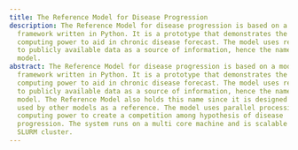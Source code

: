 ```yaml
---
title: The Reference Model for Disease Progression
description: The Reference Model for disease progression is based on a modeling
  framework written in Python. It is a prototype that demonstrates the use of
  computing power to aid in chronic disease forecast. The model uses references
  to publicly available data as a source of information, hence the name for the
  model.
abstract: The Reference Model for disease progression is based on a modeling
  framework written in Python. It is a prototype that demonstrates the use of
  computing power to aid in chronic disease forecast. The model uses references
  to publicly available data as a source of information, hence the name for the
  model. The Reference Model also holds this name since it is designed to be
  used by other models as a reference. The model uses parallel processing and
  computing power to create a competition among hypothesis of disease
  progression. The system runs on a multi core machine and is scalable to a
  SLURM cluster.
---
```


